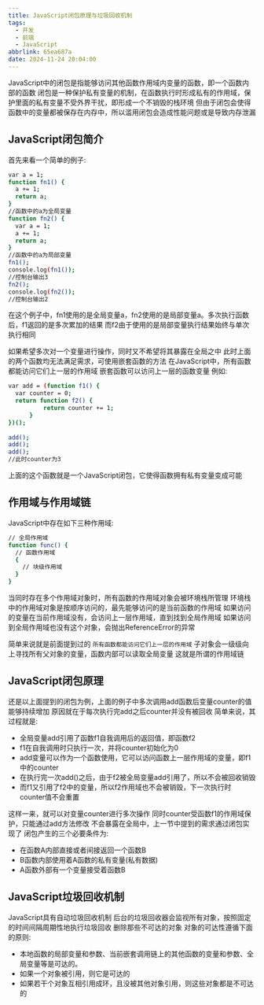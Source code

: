```yaml
---
title: JavaScript闭包原理与垃圾回收机制
tags:
  - 开发
  - 前端
  - JavaScript
abbrlink: 65ea687a
date: 2024-11-24 20:04:00
---
```


JavaScript中的闭包是指能够访问其他函数作用域内变量的函数，即一个函数内部的函数
闭包是一种保护私有变量的机制，在函数执行时形成私有的作用域，保护里面的私有变量不受外界干扰，即形成一个不销毁的栈环境
但由于闭包会使得函数中的变量都被保存在内存中，所以滥用闭包会造成性能问题或是导致内存泄漏

## JavaScript闭包简介
首先来看一个简单的例子: 
```bash
var a = 1;
function fn1() {
  a += 1;
  return a;
}
//函数中的a为全局变量
function fn2() {
  var a = 1;
  a += 1;
  return a;
}
//函数中的a为局部变量
fn1();
console.log(fn1());
//控制台输出3
fn2();
console.log(fn2());
//控制台输出2
```
在这个例子中，fn1使用的是全局变量a，fn2使用的是局部变量a。多次执行函数后，f1返回的是多次累加的结果
而f2由于使用的是局部变量执行结果始终与单次执行相同

如果希望多次对一个变量进行操作，同时又不希望将其暴露在全局之中
此时上面的两个函数均无法满足需求，可使用嵌套函数的方法
在JavaScript中，所有函数都能访问它们上一层的作用域
嵌套函数可以访问上一层的函数变量
例如: 
```bash
var add = (function f1() {
  var counter = 0;
  return function f2() {
          return counter += 1;
      }
})();
 
add();
add();
add();
//此时counter为3
```
上面的这个函数就是一个JavaScript闭包，它使得函数拥有私有变量变成可能

## 作用域与作用域链
JavaScript中存在如下三种作用域: 
```bash
// 全局作用域
function func() {
  // 函数作用域
  {
    // 块级作用域
  }
}
```

当同时存在多个作用域对象时，所有函数的作用域对象会被环境栈所管理
环境栈中的作用域对象是按顺序访问的，最先能够访问的是当前函数的作用域
如果访问的变量在当前作用域没有，会访问上一层作用域，直到找到全局作用域
如果访问到全局作用域也没有这个对象，会抛出ReferenceError的异常

简单来说就是前面提到过的 `所有函数都能访问它们上一层的作用域` 
子对象会一级级向上寻找所有父对象的变量，函数内部可以读取全局变量
这就是所谓的作用域链

## JavaScript闭包原理
还是以上面提到的闭包为例，上面的例子中多次调用add函数后变量counter的值能够持续增加
原因就在于每次执行完add之后counter并没有被回收
简单来说，其过程就是: 

- 全局变量add引用了函数f1自我调用后的返回值，即函数f2
- f1在自我调用时只执行一次，并将counter初始化为0
- add变量可以作为一个函数使用，它可以访问函数上一层作用域的变量，即f1中的counter
- 在执行完一次add()之后，由于f2被全局变量add引用了，所以不会被回收销毁
- 而f1又引用了f2中的变量，所以f2作用域也不会被销毁，下一次执行时counter值不会重置

这样一来，就可以对变量counter进行多次操作
同时counter受函数f1的作用域保护，只能通过add方法修改
不会暴露在全局中，上一节中提到的需求通过闭包实现了
闭包产生的三个必要条件为: 

- 在函数A内部直接或者间接返回一个函数B
- B函数内部使用着A函数的私有变量(私有数据)
- A函数外部有一个变量接受着函数B

## JavaScript垃圾回收机制
JavaScript具有自动垃圾回收机制
后台的垃圾回收器会监视所有对象，按照固定的时间间隔周期性地执行垃圾回收
删除那些不可达的对象
对象的可达性遵循下面的原则: 

- 本地函数的局部变量和参数、当前嵌套调用链上的其他函数的变量和参数、全局变量等是可达的。
- 如果一个对象被引用，则它是可达的
- 如果若干个对象互相引用成环，且没被其他对象引用，则这些对象都是不可达的

